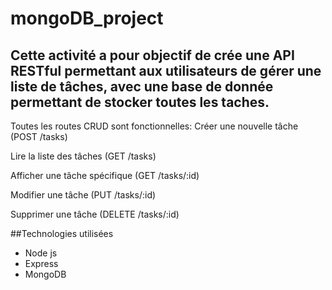 # mongoDB_project
##  Cette activité a pour objectif de crée une API RESTful permettant aux utilisateurs de gérer une liste de tâches, avec une base de donnée permettant de stocker toutes les taches.

Toutes les routes CRUD sont fonctionnelles:
Créer une nouvelle tâche (POST /tasks)

Lire la liste des tâches (GET /tasks)

Afficher une tâche spécifique (GET /tasks/:id)

Modifier une tâche (PUT /tasks/:id)

Supprimer une tâche (DELETE /tasks/:id)

##Technologies utilisées

- Node js 
- Express
- MongoDB
